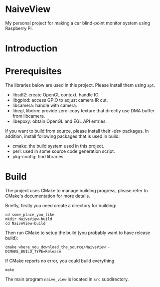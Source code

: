 # NaiveView
My personal project for making a car blind-point monitor system using Raspberry Pi.

# Introduction



# Prerequisites

The libraries below are used in this project. Please install them using `apt`. 

- libsdl2: create OpenGL context, handle IO.
- libgpiod: access GPIO to adjust camera IR cut.
- libcamera: handle with camera.
- libegl, libdrm: provide zero-copy texture that directly use DMA buffer from libcamera.
- libepoxy: obtain OpenGL and EGL API entries.

If you want to build from source, please install their *-dev* packages. In addition, install following packages that is used in build:

- cmake: the build system used in this project.
- perl: used in some source code generation script.
- pkg-config: find libraries.

# Build

The project uses CMake to manage building progress, please refer to CMake's documentation for more details.

Briefly, firstly you need create a directory for building:

```
cd some_place_you_like
mkdir NaiveView-build
cd NaiveView-build
```

Then run CMake to setup the build (you probably want to have release build):
```
cmake where_you_download_the_source/NaiveView -DCMAKE_BUILD_TYPE=Release
```

If CMake reports no error, you could build everything:
```
make
```

The main program `naive_view` is located in `src` subdirectory.